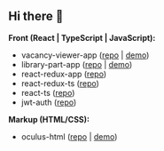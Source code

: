 ## Hi there 👋

**Front (React | TypeScript | JavaScript):**
- vacancy-viewer-app ([repo](https://github.com/udulko2/vacancy-viewer-app) | [demo](https://luminous-a910e1.netlify.app/search))
- library-part-app ([repo](https://github.com/udulko2/library-part-app) | [demo](https://library-part-far3ca.netlify.app/))
- react-redux-app ([repo](https://github.com/udulko2/React-Redux-App))
- react-redux-ts ([repo](https://github.com/udulko2/react-redux-ts))
- react-ts ([repo](https://github.com/udulko2/react-ts))
- jwt-auth ([repo](https://github.com/udulko2/jwt-auth))

**Markup (HTML/CSS):**
- oculus-html ([repo](https://github.com/udulko2/oculus-html) | [demo](https://oculus-html-4797c2.netlify.app))


<!--
**udulko2/udulko2** is a ✨ _special_ ✨ repository because its `README.md` (this file) appears on your GitHub profile.

Here are some ideas to get you started:

- 🔭 I’m currently working on ...
- 🌱 I’m currently learning ...
- 👯 I’m looking to collaborate on ...
- 🤔 I’m looking for help with ...
- 💬 Ask me about ...
- 📫 How to reach me: ...
- 😄 Pronouns: ...
- ⚡ Fun fact: ...
-->
